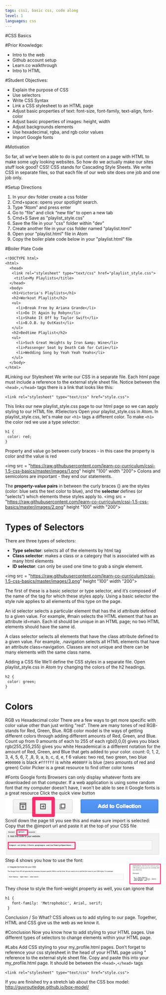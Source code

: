 ```yaml
---
tags: cssi, basic css, code along
level: 1
languages: css
---
```

#CSS Basics

#Prior Knowledge:
+ Intro to the web
+ Github account setup
+ Learn.co walkthrough
+ Intro to HTML

#Student Objectives:
+	Explain the purpose of CSS
+	Use selectors
+	Write CSS Syntax
+	Link a CSS stylesheet to an HTML page
+	Adjust basic properties of text: font-size, font-family, text-align, font-color
+	Adjust basic properties of images: height, width
+	Adjust backgrounds elements
+	Use hexadecimal, rgba, and rgb color values
+ Import Google fonts

#Motivation

So far, all we’ve been able to do is put content on a page with HTML to make some ugly looking websites. So how do we actually make our sites stuff look good?
CSS! CSS stands for Cascading Style Sheets. We write CSS in separate files, so that each file of our web site does one job and one job only.

#Setup Directions
1. In your dev folder create a css folder
2. Cmd+space: opens your spotlight search.
3. Type “Atom” and press enter
4. Go to “file” and click “new file” to open a new tab
5. Cmd+S Save as "playlist_style.css"
6. Save the file in your "css" folder within "dev"
7. Create another file in your css folder named "playlist.html"
8. Open your "playlist.html" file in Atom
9. Copy the boiler plate code below in your "playlist.html" file

#Boiler Plate Code
```
<!DOCTYPE html>
<html>
  <head>
   <link rel="stylesheet" type="text/css" href="playlist_style.css">
    <title>My Playlists</title>
  </head>
  <body>
   <h1>Victoria's Playlists</h1>
   <h2>Workout Playlist</h2>
   <ul>
     <li>Break Free by Ariana Grande</li>
     <li>Do It Again by Robyn</li>
     <li>Shake It Off by Taylor Swift</li>
     <li>B.O.B. by OutKast</li>
   </ul>
   <h2>Bedtime Playlist</h2>
   <ul>
     <li>Such Great Heights by Iron &amp; Wine</li>
     <li>Passenger Seat by Death Cab for Cutie</li>
     <li>Wedding Song by Yeah Yeah Yeahs</li>
   </ul>
  </body>
</html>
```
#Linking our Stylesheet
We write our CSS in a separate file. Each html page must include a reference to the external style sheet file. Notice between the `<head>,</head>` tags there is a link that looks like this:
```
<link rel="stylesheet" type="text/css" href="style.css">
```
This links our new playlist_style.css page to our html page so we can apply styling to our HTML file.
#Selectors
Open your playlist_style.css in Atom. In playlist_style.css, let's make our `<h1>` tags a different color.
To make `<h1>` the color red we use a type selector:
```
h1 {
 color: red;
}
```

Property and value go between curly braces - in this case the property is color and the value is red

<img src = "https://raw.githubusercontent.com/learn-co-curriculum/cssi-1.5-css-basics/master/images/1.png" height "100" width "200">
Colons and semicolons are important - they end our statements.

The **property-value pairs** in between the curly braces {} are the styles (color: blue sets the text color to blue), and the **selector** defines (or “selects”) which elements these styles apply to.
<img src = "https://raw.githubusercontent.com/learn-co-curriculum/cssi-1.5-css-basics/master/images/2.png" height "100" width "200">

# Types of Selectors
There are three types of selectors:
+ **Type selector**: selects all of the elements by html tag
+ **Class selector**: makes a class or a category that is associated with as many html elements
+ **ID selector**: can only be used one time to grab a single element.

<img src = "https://raw.githubusercontent.com/learn-co-curriculum/cssi-1.5-css-basics/master/images/3.png" height "100" width "200">

The first of these is a basic selector or type selector, and it’s composed of the name of the tag for which these styles apply. Using a basic selector the style rule applies to all elements of this type on the page.

An id selector selects a particular element that has the id attribute defined to a given value. For example, #main selects the HTML element that has an attribute id=main. Each id should be unique in an HTML page; no two HTML elements should have the same id.

A class selector selects all elements that have the class attribute defined to a given value. For example, .navigation selects all HTML elements that have an attribute class=navigation. Classes are not unique and there can be many elements with the same class name.

Adding a CSS file We’ll define the CSS styles in a separate file. Open playlist_style.css in Atom try changing the colors of the h2 headings.
```
h2 {
 color: green;
}
```

# Colors
RGB vs Hexadecimal color
There are a few ways to get more specific with color value other than just writing "red". There are many tones of red
RGB- stands for Red, Green, Blue. RGB color model is the ways of getting different colors through adding different amounts of Red, Green, and Blue.
Count up from 0 amounts of each to 255 of each
rgb(0,0,0) gives you black
rgb(255,255,255) gives you white
Hexademical is a different notation for the amount of Red, Green, and Blue that gets added to your color.
count: 0, 1, 2, 3, 4, 5, 6, 7, ,8, 9, a, b, c, d, e, f
6 values: two red, two green, two blue
`#000000` is black
`#ffffff` is white
`#0000FF` is blue (zero amounts of red and green)
Color Picker is a great resource to find other color tones

#Fonts
Google fonts
Browsers can only display whatever fonts are downloaded on that computer.
If a web application is using some random font that my computer doesn't have, I won't be able to see it
Google fonts is a great resource
Click the quick view button
<img src="https://raw.githubusercontent.com/learn-co-curriculum/cssi-1.5-css-basics/master/images/6.png">
Scroll down the page till you see this and make sure import is selected:
Copy that the @import url and paste it at the top of your CSS file
<img src="https://raw.githubusercontent.com/learn-co-curriculum/cssi-1.5-css-basics/master/images/7.png">
Step 4 shows you how to use the font:
<img src="https://raw.githubusercontent.com/learn-co-curriculum/cssi-1.5-css-basics/master/images/8.png">
They chose to style the font-weight property as well, you can ignore that
```
h1 {
   font-family: 'Metrophobic', Arial, serif;
 }
 ```
Conclusion / So What?
CSS allows us to add styling to our page. Together, HTML and CSS give us the web as we know it.

#Conclusion
Now you know how to add styling to your HTML pages. Use different types of selectors to change elements within your HTML page.

#Labs
Add CSS styling to your my_profile.html pages. Don't forget to reference your css stylesheet in the head of your HTML page using " reference to the external style sheet file. Copy and paste this into your my_profile.html page. It should be between the `<head>,</head>` tags
```
<link rel="stylesheet" type="text/css" href="style.css">
```
If you are finished try a stretch lab about the CSS box model: http://guyroutledge.github.io/box-model/
